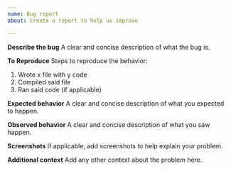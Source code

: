 ```yaml
---
name: Bug report
about: Create a report to help us improve

---
```


**Describe the bug**
A clear and concise description of what the bug is.

**To Reproduce**
Steps to reproduce the behavior:
1. Wrote x file with y code
2. Compiled said file
3. Ran said code (if applicable)

**Expected behavior**
A clear and concise description of what you expected to happen.

**Observed behavior**
A clear and concise description of what you saw happen.

**Screenshots**
If applicable, add screenshots to help explain your problem.

**Additional context**
Add any other context about the problem here.
